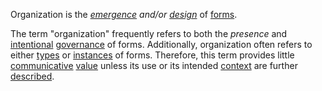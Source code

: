 Organization is the *[emergence](https://github.com/gcassel/Modular-Organization-Terminology/blob/master/terms/emergence.md) and/or [design](https://github.com/gcassel/Modular-Organization-Terminology/blob/master/terms/design.md)* of [forms](https://github.com/gcassel/Modular-Organization-Terminology/blob/master/terms/form.md). 

The term "organization" frequently refers to both the *presence* and [intentional](https://github.com/gcassel/Modular-Organization-Terminology/blob/master/terms/intention.md) [governance](https://github.com/gcassel/Modular-Organization-Terminology/blob/master/terms/governance.md) of forms.  Additionally, organization often refers to either [types](https://github.com/gcassel/Modular-Organization-Terminology/blob/master/terms/type.md) or [instances](https://github.com/gcassel/Modular-Organization-Terminology/blob/master/terms/instance.md) of forms.  Therefore, this term provides little [communicative](https://github.com/gcassel/Modular-Organization-Terminology/blob/master/terms/communication.md) [value](https://github.com/gcassel/Modular-Organization-Terminology/blob/master/terms/value.md) unless its use or its intended [context](https://github.com/gcassel/Modular-Organization-Terminology/blob/master/terms/context.md) are further [described](https://github.com/gcassel/Modular-Organization-Terminology/blob/master/terms/description.md).
